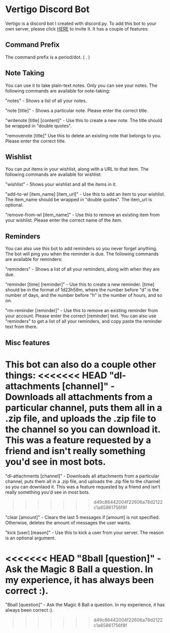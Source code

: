 # Vertigo Discord Bot
Vertigo is a discord bot I created with discord.py. To add this bot to your own server, please click [HERE](https://discord.com/api/oauth2/authorize?client_id=832217886880825364&permissions=0&scope=bot) to invite it. It has a couple of features:

## Command Prefix
The command prefix is a period/dot. ( . )

## Note Taking
You can use it to take plain-text notes. Only you can see your notes. The following commands are available for note-taking:

"notes" - Shows a list of all your notes.

"note [title]" - Shows a particular note. Please enter the correct title.

"writenote [title] [content]" - Use this to create a new note. The title should be wrapped in "double quotes".

"removenote [title]" Use this to delete an existing note that belongs to you. Please enter the correct title.

## Wishlist
You can put items in your wishlist, along with a URL to that item. The following commands are available for wishlist:

"wishlist" - Shows your wishlist and all the items in it.

"add-to-wl [item_name] [item_url]" - Use this to add an item to your wishlist. The item_name should be wrapped in "double quotes". The item_url is optional. 

"remove-from-wl [item_name]" - Use this to remove an existing item from your wishlist. Please enter the correct name of the item.

## Reminders
You can also use this bot to add reminders so you never forget anything. The bot will ping you when the reminder is due. The following commands are available for reminders:

"reminders" - Shows a list of all your reminders, along with when they are due.

"reminder [time] [reminder]" - Use this to create a new reminder. [time] should be in the format of 1d23h59m, where the number before "d" is the number of days, and the number before "h" is the number of hours, and so on.

"rm-reminder [reminder]" - Use this to remove an existing reminder from your account. Please enter the correct [reminder] text. You can also use "reminders" to get a list of all your reminders, and copy paste the reminder text from there.

## Misc features
This bot can also do a couple other things:
<<<<<<< HEAD
"dl-attachments [channel]" - Downloads all attachments from a particular channel, puts them all in a .zip file, and uploads the .zip file to the channel so you can download it. This was a feature requested by a friend and isn't really something you'd see in most bots.
=======

"dl-attachments [channel]" - Downloads all attachments from a particular channel, puts them all in a .zip file, and uploads the .zip file to the channel so you can downlaod it. This was a feature requested by a friend and isn't really something you'd see in most bots.
>>>>>>> d49c86442004f22606a78d2122c1a65861756f8f

"clear [amount]" - Clears the last 5 messages if [amount] is not specified. Otherwise, deletes the amount of messages the user wants.

"kick [user] [reason]" - Use this to kick a user from your server. The reason is an optional argument.

<<<<<<< HEAD
"8ball [question]" - Ask the Magic 8 Ball a question. In my experience, it has always been correct :).
=======
"8ball [question]" - Ask the Magic 8 Ball a question. In my experience, it has always been correct :).
>>>>>>> d49c86442004f22606a78d2122c1a65861756f8f
